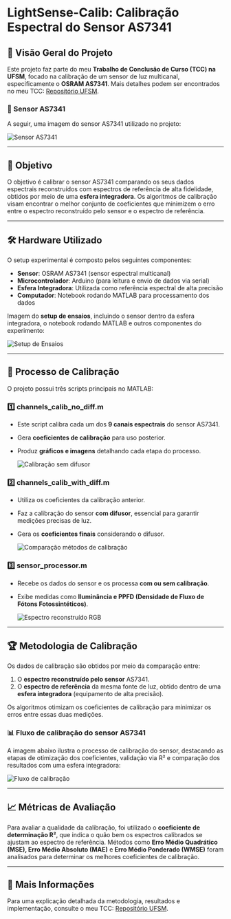 # LightSense-Calib: Calibração Espectral do Sensor AS7341

## 📌 Visão Geral do Projeto
Este projeto faz parte do meu **Trabalho de Conclusão de Curso (TCC) na UFSM**, focado na calibração de um sensor de luz multicanal, especificamente o **OSRAM AS7341**. Mais detalhes podem ser encontrados no meu TCC: [Repositório UFSM](https://repositorio.ufsm.br/handle/1/32820).

### **🔧 Sensor AS7341**
A seguir, uma imagem do sensor AS7341 utilizado no projeto:

![Sensor AS7341](matlab_code/saved_images/AS7341.jpg)

---

## 🎯 Objetivo
O objetivo é calibrar o sensor AS7341 comparando os seus dados espectrais reconstruídos com espectros de referência de alta fidelidade, obtidos por meio de uma **esfera integradora**. Os algoritmos de calibração visam encontrar o melhor conjunto de coeficientes que minimizem o erro entre o espectro reconstruído pelo sensor e o espectro de referência.

---

## 🛠️ Hardware Utilizado
O setup experimental é composto pelos seguintes componentes:

- **Sensor**: OSRAM AS7341 (sensor espectral multicanal)
- **Microcontrolador**: Arduino (para leitura e envio de dados via serial)
- **Esfera Integradora**: Utilizada como referência espectral de alta precisão
- **Computador**: Notebook rodando MATLAB para processamento dos dados

Imagem do **setup de ensaios**, incluindo o sensor dentro da esfera integradora, o notebook rodando MATLAB e outros componentes do experimento:

![Setup de Ensaios](matlab_code/saved_images/Setup_PT.png)

---

## 🔬 Processo de Calibração
O projeto possui três scripts principais no MATLAB:

### **1️⃣ channels_calib_no_diff.m**
- Este script calibra cada um dos **9 canais espectrais** do sensor AS7341.
- Gera **coeficientes de calibração** para uso posterior.
- Produz **gráficos e imagens** detalhando cada etapa do processo.

  ![Calibração sem difusor](matlab_code/saved_images/CalibrationIdealCoefficients_RB_100.png)

### **2️⃣ channels_calib_with_diff.m**
- Utiliza os coeficientes da calibração anterior.
- Faz a calibração do sensor **com difusor**, essencial para garantir medições precisas de luz.
- Gera os **coeficientes finais** considerando o difusor.

  ![Comparação métodos de calibração](matlab_code/saved_images/Rsquared_eachMethod_eachTrial_diffusers.png)

### **3️⃣ sensor_processor.m**
- Recebe os dados do sensor e os processa **com ou sem calibração**.
- Exibe medidas como **Iluminância e PPFD (Densidade de Fluxo de Fótons Fotossintéticos)**.

  ![Espectro reconstruído RGB](matlab_code/saved_images/SPD_reconstructed_methodsRGB_100.png)

---

## 🏆 Metodologia de Calibração
Os dados de calibração são obtidos por meio da comparação entre:
1. O **espectro reconstruído pelo sensor** AS7341.
2. O **espectro de referência** da mesma fonte de luz, obtido dentro de uma **esfera integradora** (equipamento de alta precisão).

Os algoritmos otimizam os coeficientes de calibração para minimizar os erros entre essas duas medições.

### 📊 Fluxo de calibração do sensor AS7341  
A imagem abaixo ilustra o processo de calibração do sensor, destacando as etapas de otimização dos coeficientes, validação via R² e comparação dos resultados com uma esfera integradora:

![Fluxo de calibração](matlab_code/saved_images/Block_diagram_PT.png)

---

## 📈 Métricas de Avaliação
Para avaliar a qualidade da calibração, foi utilizado o **coeficiente de determinação R²**, que indica o quão bem os espectros calibrados se ajustam ao espectro de referência. Métodos como **Erro Médio Quadrático (MSE), Erro Médio Absoluto (MAE)** e **Erro Médio Ponderado (WMSE)** foram analisados para determinar os melhores coeficientes de calibração.

---

## 📜 Mais Informações
Para uma explicação detalhada da metodologia, resultados e implementação, consulte o meu TCC: [Repositório UFSM](https://repositorio.ufsm.br/handle/1/32820).


